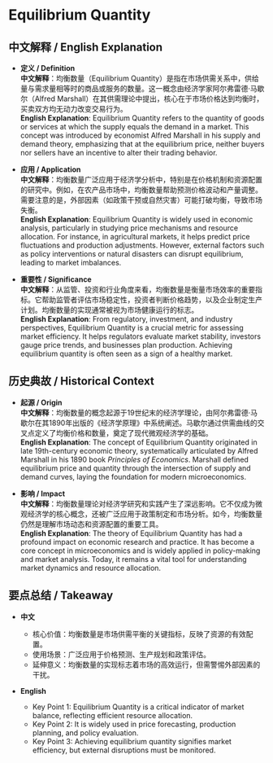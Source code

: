 # Equilibrium Quantity

## 中文解释 / English Explanation

* **定义 / Definition**  
  **中文解释**：均衡数量（Equilibrium Quantity）是指在市场供需关系中，供给量与需求量相等时的商品或服务的数量。这一概念由经济学家阿尔弗雷德·马歇尔（Alfred Marshall）在其供需理论中提出，核心在于市场价格达到均衡时，买卖双方均无动力改变交易行为。  
  **English Explanation**: Equilibrium Quantity refers to the quantity of goods or services at which the supply equals the demand in a market. This concept was introduced by economist Alfred Marshall in his supply and demand theory, emphasizing that at the equilibrium price, neither buyers nor sellers have an incentive to alter their trading behavior.

* **应用 / Application**  
  **中文解释**：均衡数量广泛应用于经济学分析中，特别是在价格机制和资源配置的研究中。例如，在农产品市场中，均衡数量帮助预测价格波动和产量调整。需要注意的是，外部因素（如政策干预或自然灾害）可能打破均衡，导致市场失衡。  
  **English Explanation**: Equilibrium Quantity is widely used in economic analysis, particularly in studying price mechanisms and resource allocation. For instance, in agricultural markets, it helps predict price fluctuations and production adjustments. However, external factors such as policy interventions or natural disasters can disrupt equilibrium, leading to market imbalances.

* **重要性 / Significance**  
  **中文解释**：从监管、投资和行业角度来看，均衡数量是衡量市场效率的重要指标。它帮助监管者评估市场稳定性，投资者判断价格趋势，以及企业制定生产计划。均衡数量的实现通常被视为市场健康运行的标志。  
  **English Explanation**: From regulatory, investment, and industry perspectives, Equilibrium Quantity is a crucial metric for assessing market efficiency. It helps regulators evaluate market stability, investors gauge price trends, and businesses plan production. Achieving equilibrium quantity is often seen as a sign of a healthy market.

## 历史典故 / Historical Context

* **起源 / Origin**  
  **中文解释**：均衡数量的概念起源于19世纪末的经济学理论，由阿尔弗雷德·马歇尔在其1890年出版的《经济学原理》中系统阐述。马歇尔通过供需曲线的交叉点定义了均衡价格和数量，奠定了现代微观经济学的基础。  
  **English Explanation**: The concept of Equilibrium Quantity originated in late 19th-century economic theory, systematically articulated by Alfred Marshall in his 1890 book *Principles of Economics*. Marshall defined equilibrium price and quantity through the intersection of supply and demand curves, laying the foundation for modern microeconomics.

* **影响 / Impact**  
  **中文解释**：均衡数量理论对经济学研究和实践产生了深远影响。它不仅成为微观经济学的核心概念，还被广泛应用于政策制定和市场分析。如今，均衡数量仍然是理解市场动态和资源配置的重要工具。  
  **English Explanation**: The theory of Equilibrium Quantity has had a profound impact on economic research and practice. It has become a core concept in microeconomics and is widely applied in policy-making and market analysis. Today, it remains a vital tool for understanding market dynamics and resource allocation.

## 要点总结 / Takeaway

* **中文**  
  - 核心价值：均衡数量是市场供需平衡的关键指标，反映了资源的有效配置。  
  - 使用场景：广泛应用于价格预测、生产规划和政策评估。  
  - 延伸意义：均衡数量的实现标志着市场的高效运行，但需警惕外部因素的干扰。

* **English**  
  - Key Point 1: Equilibrium Quantity is a critical indicator of market balance, reflecting efficient resource allocation.  
  - Key Point 2: It is widely used in price forecasting, production planning, and policy evaluation.  
  - Key Point 3: Achieving equilibrium quantity signifies market efficiency, but external disruptions must be monitored.